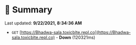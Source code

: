 # 📖 Summary
Last updated: **9/22/2021, 8:34:36 AM**

- `GET` [https://Bhadwa-sala.toxicblte.repl.co](https://Bhadwa-sala.toxicblte.repl.co) - **Down** (120321ms)
